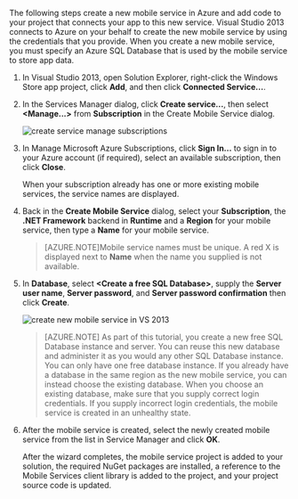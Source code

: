 

The following steps create a new mobile service in Azure and add code to your project that connects your app to this new service. Visual Studio 2013 connects to Azure on your behalf to create the new mobile service by using the credentials that you provide. When you create a new mobile service, you must specify an Azure SQL Database that is used by the mobile service to store app data. 

1. In Visual Studio 2013, open Solution Explorer, right-click the Windows Store app project, click **Add**, and then click **Connected Service...**. 

2. In the Services Manager dialog, click **Create service...**, then select **&lt;Manage...&gt;** from  **Subscription** in the Create Mobile Service dialog.  

    ![create service manage subscriptions](./media/mobile-services-dotnet-backend-create-new-service-vs2013/mobile-create-service-from-vs2013.png)

3. In Manage Microsoft Azure Subscriptions, click **Sign In...** to sign in to your Azure account (if required), select an available subscription, then click **Close**.

    When your subscription already has one or more existing mobile services, the service names are displayed. 

5. Back in the **Create Mobile Service** dialog, select your **Subscription**, the **.NET Framework** backend  in **Runtime** and a **Region** for your mobile service, then type a **Name** for your mobile service.

    >[AZURE.NOTE]Mobile service names must be unique. A red X is displayed next to **Name** when the name you supplied is not available. 

6. In **Database**, select **&lt;Create a free SQL Database&gt;**, supply the **Server user name**, **Server password**, and **Server password confirmation** then click **Create**.

    ![create new mobile service in VS 2013](./media/mobile-services-dotnet-backend-create-new-service-vs2013/mobile-create-service-from-vs2013-2.png)

    > [AZURE.NOTE]
    > As part of this tutorial, you create a new free SQL Database instance and server. You can reuse this new database and administer it as you would any other SQL Database instance. You can only have one free database instance. If you already have a database in the same region as the new mobile service, you can instead choose the existing database. When you choose an existing database, make sure that you supply correct login credentials. If you supply incorrect login credentials, the mobile service is created in an unhealthy state.

7. After the mobile service is created, select the newly created mobile service from the list in Service Manager and click **OK**.
 
    After the wizard completes, the mobile service project is added to your solution, the required NuGet packages are installed, a reference to the Mobile Services client library is added to the project, and your project source code is updated.



